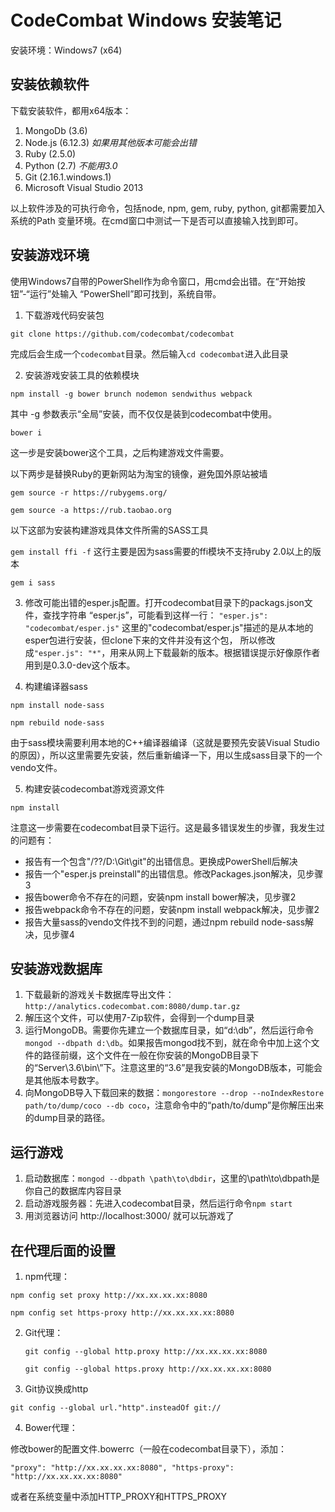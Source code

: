 # CodeCombat Windows 安装笔记

安装环境：Windows7 (x64)

## 安装依赖软件

下载安装软件，都用x64版本：
1. MongoDb (3.6)
2. Node.js (6.12.3) _如果用其他版本可能会出错_
3. Ruby (2.5.0)
4. Python (2.7) _不能用3.0_
5. Git (2.16.1.windows.1)
6. Microsoft Visual Studio 2013

以上软件涉及的可执行命令，包括node, npm, gem, ruby, python, git都需要加入系统的Path
变量环境。在cmd窗口中测试一下是否可以直接输入找到即可。


## 安装游戏环境

使用Windows7自带的PowerShell作为命令窗口，用cmd会出错。在“开始按钮”-“运行”处输入
“PowerShell”即可找到，系统自带。

1. 下载游戏代码安装包

  `git clone https://github.com/codecombat/codecombat`

  完成后会生成一个`codecombat`目录。然后输入`cd codecombat`进入此目录

2. 安装游戏安装工具的依赖模块

  `npm install -g bower brunch nodemon sendwithus webpack`

  其中 -g 参数表示“全局”安装，而不仅仅是装到codecombat中使用。

  `bower i`

  这一步是安装bower这个工具，之后构建游戏文件需要。

  以下两步是替换Ruby的更新网站为淘宝的镜像，避免国外原站被墙

  `gem source -r https://rubygems.org/`

  `gem source -a https://rub.taobao.org`

  以下这部为安装构建游戏具体文件所需的SASS工具

  `gem install ffi -f` 这行主要是因为sass需要的ffi模块不支持ruby 2.0以上的版本

  `gem i sass`

3. 修改可能出错的esper.js配置。打开codecombat目录下的packags.json文件，查找字符串
“esper.js”，可能看到这样一行：
  `"esper.js": "codecombat/esper.js"`
  这里的"codecombat/esper.js"描述的是从本地的esper包进行安装，但clone下来的文件并没有这个包，
  所以修改成`"esper.js": "*"`，用来从网上下载最新的版本。根据错误提示好像原作者用到是0.3.0-dev这个版本。

4. 构建编译器sass

  `npm install node-sass`

  `npm rebuild node-sass`

  由于sass模块需要利用本地的C++编译器编译（这就是要预先安装Visual Studio的原因），所以这里需要先安装，然后重新编译一下，用以生成sass目录下的一个vendo文件。

5. 构建安装codecombat游戏资源文件

  `npm install`

  注意这一步需要在codecombat目录下运行。这是最多错误发生的步骤，我发生过的问题有：
   - 报告有一个包含"/??/D:\Git\git"的出错信息。更换成PowerShell后解决
   - 报告一个"esper.js preinstall"的出错信息。修改Packages.json解决，见步骤3
   - 报告bower命令不存在的问题，安装npm install bower解决，见步骤2
   - 报告webpack命令不存在的问题，安装npm install webpack解决，见步骤2
   - 报告大量sass的vendo文件找不到的问题，通过npm rebuild node-sass解决，见步骤4

## 安装游戏数据库

1. 下载最新的游戏关卡数据库导出文件：`http://analytics.codecombat.com:8080/dump.tar.gz`
2. 解压这个文件，可以使用7-Zip软件，会得到一个dump目录
3. 运行MongoDB。需要你先建立一个数据库目录，如“d:\db”，然后运行命令`mongod --dbpath d:\db`。如果报告mongod找不到，就在命令中加上这个文件的路径前缀，这个文件在一般在你安装的MongoDB目录下的“Server\3.6\bin\”下。注意这里的“3.6”是我安装的MongoDB版本，可能会是其他版本号数字。
4. 向MongoDB导入下载回来的数据：`mongorestore --drop --noIndexRestore path/to/dump/coco --db coco`，注意命令中的“path/to/dump”是你解压出来的dump目录的路径。

## 运行游戏

1. 启动数据库：`mongod --dbpath \path\to\dbdir`，这里的\path\to\dbpath是你自己的数据库内容目录
2. 启动游戏服务器：先进入codecombat目录，然后运行命令`npm start`
3. 用浏览器访问 http://localhost:3000/ 就可以玩游戏了


## 在代理后面的设置

1. npm代理：

  `npm config set proxy http://xx.xx.xx.xx:8080`

  `npm config set https-proxy http://xx.xx.xx.xx:8080`

2. Git代理：

    `git config --global http.proxy http://xx.xx.xx.xx:8080`

    `git config --global https.proxy http://xx.xx.xx.xx:8080`

3. Git协议换成http

  `git config --global url."http".insteadOf git://`

4. Bower代理：

  修改bower的配置文件.bowerrc（一般在codecombat目录下），添加：

  `"proxy": "http://xx.xx.xx.xx:8080",
   "https-proxy": "http://xx.xx.xx.xx:8080"`

   或者在系统变量中添加HTTP_PROXY和HTTPS_PROXY